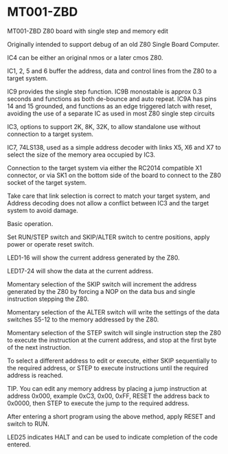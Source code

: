 # MT001-ZBD
MT001-ZBD Z80 board with single step and memory edit

Originally intended to support debug of an old Z80 Single Board Computer.

IC4 can be either an original nmos or a later cmos Z80.

IC1, 2, 5 and 6 buffer the address, data and control lines from the Z80 to a target system.

IC9 provides the single step function.
IC9B monostable is approx 0.3 seconds and functions as both de-bounce and auto repeat. 
IC9A has pins 14 and 15 grounded, and functions as an edge triggered latch with reset, avoiding the use of a separate IC as used in most Z80 single step circuits

IC3, options to support 2K, 8K, 32K, to allow standalone use without connection to a target system.

IC7, 74LS138, used as a simple address decoder with links X5, X6 and X7 to select the size of the memory area occupied by IC3.

Connection to the target system via either the RC2014 compatible X1 connector, or via SK1 on the bottom side of the board to connect to the Z80 socket of the target system.

Take care that link selection is correct to match your target system, and Address decoding does not allow a conflict between IC3 and the target system to avoid damage.

Basic operation.

Set RUN/STEP switch and SKIP/ALTER switch to centre positions, apply power or operate reset switch.

LED1-16 will show the current address generated by the Z80.

LED17-24 will show the data at the current address.

Momentary selection of the SKIP switch will increment the address generated by the Z80 by forcing a NOP on the data bus and single instruction stepping the Z80.

Momentary selection of the ALTER switch will write the settings of the data switches S5-12 to the memory addressed by the Z80.

Momentary selection of the STEP switch will single instruction step the Z80 to execute the instruction at the current address, and stop at the first byte of the next instruction.

To select a different address to edit or execute, either SKIP sequentially to the required address, or STEP to execute instructions until the required address is reached.

TIP. You can edit any memory address by placing a jump instruction at address 0x000, example 0xC3, 0x00, 0xFF, RESET the address back to 0x0000, then STEP to execute the jump to the required address.

After entering a short program using the above method, apply RESET and switch to RUN.

LED25 indicates HALT and can be used to indicate completion of the code entered.
